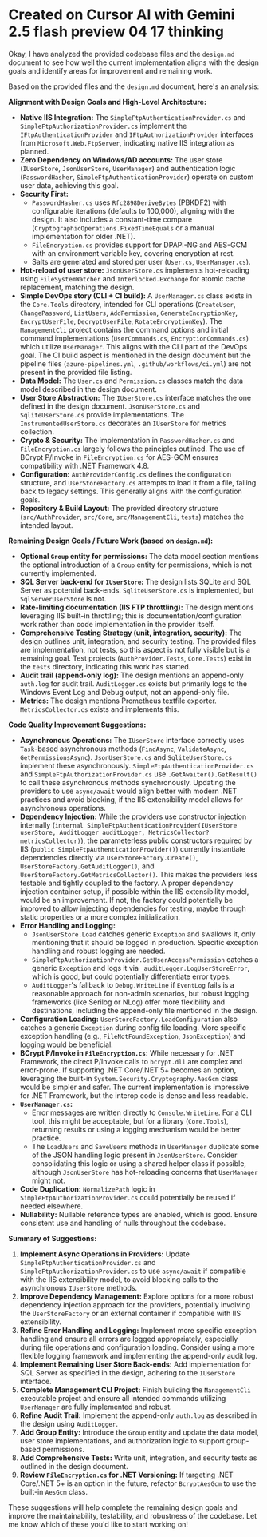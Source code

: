 # Created on Cursor AI with Gemini 2.5 flash preview 04 17 thinking

Okay, I have analyzed the provided codebase files and the `design.md` document to see how well the current implementation aligns with the design goals and identify areas for improvement and remaining work.

Based on the provided files and the `design.md` document, here's an analysis:

**Alignment with Design Goals and High-Level Architecture:**

*   **Native IIS Integration:** The `SimpleFtpAuthenticationProvider.cs` and `SimpleFtpAuthorizationProvider.cs` implement the `IFtpAuthenticationProvider` and `IFtpAuthorizationProvider` interfaces from `Microsoft.Web.FtpServer`, indicating native IIS integration as planned.
*   **Zero Dependency on Windows/AD accounts:** The user store (`IUserStore`, `JsonUserStore`, `UserManager`) and authentication logic (`PasswordHasher`, `SimpleFtpAuthenticationProvider`) operate on custom user data, achieving this goal.
*   **Security First:**
    *   `PasswordHasher.cs` uses `Rfc2898DeriveBytes` (PBKDF2) with configurable iterations (defaults to 100,000), aligning with the design. It also includes a constant-time compare (`CryptographicOperations.FixedTimeEquals` or a manual implementation for older .NET).
    *   `FileEncryption.cs` provides support for DPAPI-NG and AES-GCM with an environment variable key, covering encryption at rest.
    *   Salts are generated and stored per user (`User.cs`, `UserManager.cs`).
*   **Hot-reload of user store:** `JsonUserStore.cs` implements hot-reloading using `FileSystemWatcher` and `Interlocked.Exchange` for atomic cache replacement, matching the design.
*   **Simple DevOps story (CLI + CI build):** A `UserManager.cs` class exists in the `Core.Tools` directory, intended for CLI operations (`CreateUser`, `ChangePassword`, `ListUsers`, `AddPermission`, `GenerateEncryptionKey`, `EncryptUserFile`, `DecryptUserFile`, `RotateEncryptionKey`). The `ManagementCli` project contains the command options and initial command implementations (`UserCommands.cs`, `EncryptionCommands.cs`) which utilize `UserManager`. This aligns with the CLI part of the DevOps goal. The CI build aspect is mentioned in the design document but the pipeline files (`azure-pipelines.yml`, `.github/workflows/ci.yml`) are not present in the provided file listing.
*   **Data Model:** The `User.cs` and `Permission.cs` classes match the data model described in the design document.
*   **User Store Abstraction:** The `IUserStore.cs` interface matches the one defined in the design document. `JsonUserStore.cs` and `SqliteUserStore.cs` provide implementations. The `InstrumentedUserStore.cs` decorates an `IUserStore` for metrics collection.
*   **Crypto & Security:** The implementation in `PasswordHasher.cs` and `FileEncryption.cs` largely follows the principles outlined. The use of BCrypt P/Invoke in `FileEncryption.cs` for AES-GCM ensures compatibility with .NET Framework 4.8.
*   **Configuration:** `AuthProviderConfig.cs` defines the configuration structure, and `UserStoreFactory.cs` attempts to load it from a file, falling back to legacy settings. This generally aligns with the configuration goals.
*   **Repository & Build Layout:** The provided directory structure (`src/AuthProvider`, `src/Core`, `src/ManagementCli`, `tests`) matches the intended layout.

**Remaining Design Goals / Future Work (based on `design.md`):**

*   **Optional `Group` entity for permissions:** The data model section mentions the optional introduction of a `Group` entity for permissions, which is not currently implemented.
*   **SQL Server back-end for `IUserStore`:** The design lists SQLite and SQL Server as potential back-ends. `SqliteUserStore.cs` is implemented, but `SqlServerUserStore` is not.
*   **Rate-limiting documentation (IIS FTP throttling):** The design mentions leveraging IIS built-in throttling; this is documentation/configuration work rather than code implementation in the provider itself.
*   **Comprehensive Testing Strategy (unit, integration, security):** The design outlines unit, integration, and security testing. The provided files are implementation, not tests, so this aspect is not fully visible but is a remaining goal. Test projects (`AuthProvider.Tests`, `Core.Tests`) exist in the `tests` directory, indicating this work has started.
*   **Audit trail (append-only log):** The design mentions an append-only `auth.log` for audit trail. `AuditLogger.cs` exists but primarily logs to the Windows Event Log and Debug output, not an append-only file.
*   **Metrics:** The design mentions Prometheus textfile exporter. `MetricsCollector.cs` exists and implements this.

**Code Quality Improvement Suggestions:**

*   **Asynchronous Operations:** The `IUserStore` interface correctly uses `Task`-based asynchronous methods (`FindAsync`, `ValidateAsync`, `GetPermissionsAsync`). `JsonUserStore.cs` and `SqliteUserStore.cs` implement these asynchronously. `SimpleFtpAuthenticationProvider.cs` and `SimpleFtpAuthorizationProvider.cs` use `.GetAwaiter().GetResult()` to call these asynchronous methods synchronously. Updating the providers to use `async/await` would align better with modern .NET practices and avoid blocking, if the IIS extensibility model allows for asynchronous operations.
*   **Dependency Injection:** While the providers use constructor injection internally (`internal SimpleFtpAuthenticationProvider(IUserStore userStore, AuditLogger auditLogger, MetricsCollector? metricsCollector)`), the parameterless public constructors required by IIS (`public SimpleFtpAuthenticationProvider()`) currently instantiate dependencies directly via `UserStoreFactory.Create()`, `UserStoreFactory.GetAuditLogger()`, and `UserStoreFactory.GetMetricsCollector()`. This makes the providers less testable and tightly coupled to the factory. A proper dependency injection container setup, if possible within the IIS extensibility model, would be an improvement. If not, the factory could potentially be improved to allow injecting dependencies for testing, maybe through static properties or a more complex initialization.
*   **Error Handling and Logging:**
    *   `JsonUserStore.Load` catches generic `Exception` and swallows it, only mentioning that it should be logged in production. Specific exception handling and robust logging are needed.
    *   `SimpleFtpAuthorizationProvider.GetUserAccessPermission` catches a generic `Exception` and logs it via `_auditLogger.LogUserStoreError`, which is good, but could potentially differentiate error types.
    *   `AuditLogger`'s fallback to `Debug.WriteLine` if `EventLog` fails is a reasonable approach for non-admin scenarios, but robust logging frameworks (like Serilog or NLog) offer more flexibility and destinations, including the append-only file mentioned in the design.
*   **Configuration Loading:** `UserStoreFactory.LoadConfiguration` also catches a generic `Exception` during config file loading. More specific exception handling (e.g., `FileNotFoundException`, `JsonException`) and logging would be beneficial.
*   **BCrypt P/Invoke in `FileEncryption.cs`:** While necessary for .NET Framework, the direct P/Invoke calls to `bcrypt.dll` are complex and error-prone. If supporting .NET Core/.NET 5+ becomes an option, leveraging the built-in `System.Security.Cryptography.AesGcm` class would be simpler and safer. The current implementation is impressive for .NET Framework, but the interop code is dense and less readable.
*   **`UserManager.cs`:**
    *   Error messages are written directly to `Console.WriteLine`. For a CLI tool, this might be acceptable, but for a library (`Core.Tools`), returning results or using a logging mechanism would be better practice.
    *   The `LoadUsers` and `SaveUsers` methods in `UserManager` duplicate some of the JSON handling logic present in `JsonUserStore`. Consider consolidating this logic or using a shared helper class if possible, although `JsonUserStore` has hot-reloading concerns that `UserManager` might not.
*   **Code Duplication:** `NormalizePath` logic in `SimpleFtpAuthorizationProvider.cs` could potentially be reused if needed elsewhere.
*   **Nullability:** Nullable reference types are enabled, which is good. Ensure consistent use and handling of nulls throughout the codebase.

**Summary of Suggestions:**

1.  **Implement Async Operations in Providers:** Update `SimpleFtpAuthenticationProvider.cs` and `SimpleFtpAuthorizationProvider.cs` to use `async/await` if compatible with the IIS extensibility model, to avoid blocking calls to the asynchronous `IUserStore` methods.
2.  **Improve Dependency Management:** Explore options for a more robust dependency injection approach for the providers, potentially involving the `UserStoreFactory` or an external container if compatible with IIS extensibility.
3.  **Refine Error Handling and Logging:** Implement more specific exception handling and ensure all errors are logged appropriately, especially during file operations and configuration loading. Consider using a more flexible logging framework and implementing the append-only audit log.
4.  **Implement Remaining User Store Back-ends:** Add implementation for SQL Server as specified in the design, adhering to the `IUserStore` interface.
5.  **Complete Management CLI Project:** Finish building the `ManagementCli` executable project and ensure all intended commands utilizing `UserManager` are fully implemented and robust.
6.  **Refine Audit Trail:** Implement the append-only `auth.log` as described in the design using `AuditLogger`.
7.  **Add Group Entity:** Introduce the `Group` entity and update the data model, user store implementations, and authorization logic to support group-based permissions.
8.  **Add Comprehensive Tests:** Write unit, integration, and security tests as outlined in the design document.
9.  **Review `FileEncryption.cs` for .NET Versioning:** If targeting .NET Core/.NET 5+ is an option in the future, refactor `BcryptAesGcm` to use the built-in `AesGcm` class.

These suggestions will help complete the remaining design goals and improve the maintainability, testability, and robustness of the codebase. Let me know which of these you'd like to start working on!
